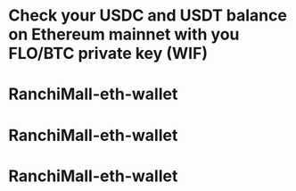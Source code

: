 # Check your USDC and USDT balance on Ethereum mainnet with you FLO/BTC private key (WIF)
# RanchiMall-eth-wallet
# RanchiMall-eth-wallet
# RanchiMall-eth-wallet
